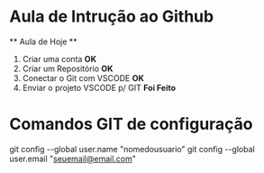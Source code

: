 # Aula de Intrução ao Github
** Aula de Hoje **
1. Criar uma conta **OK**
2. Criar um Repositório **OK**
3. Conectar o Git com VSCODE **OK**
4. Enviar o projeto VSCODE p/ GIT **Foi Feito**

# Comandos GIT de configuração

git config --global user.name "nomedousuario"
git config --global user.email "seuemail@email.com"